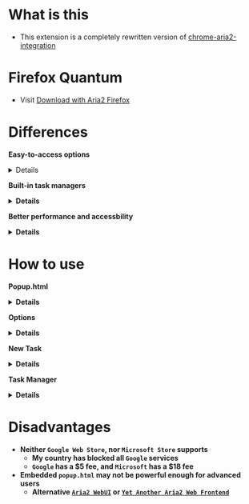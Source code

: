 # What is this

- This extension is a completely rewritten version of [chrome-aria2-integration](https://github.com/robbielj/chrome-aria2-integration)

# Firefox Quantum

- Visit [Download with Aria2 Firefox](https://github.com/jc3213/download_with_aria2-firefox)

# Differences

<b>Easy-to-access options</b>
<details>
  Don't open <b>Options<b> in new tab
  <br>Ability to check for <b>JSONRPC URI</b> and <b>Secret Token</b>
  <br>Ability to modify <b>User Agent</b> for downloads
  <br>Ability to set <b>all-proxy</b> option for downloads automatically
  <br>Capture filters now have better logic, and better performance
  <br>Priority of filters: <b>Ignored Domains</b> > <b>Monitored Domains</b> > <b>File Extensions</b> > <b>File Sizes</b>
</details>

<b>Built-in task managers</b>
<details>
  Show <b>Active</b>, <b>Waiting</b>, <b>Stopped</b> task counts
  <br>Ability to filter task queues based on their status
  <br>Show global <b>Download</b>, <b>Upload</b> speed
  <br>Better <b>progress bar</b>, click to pause or unpause the task
  <br><b>Options</b> button to open <b>Options</b> instantly
  <br>Show error message if an error happens while contacting with <b>Aria2 jsonrpc</b>
  <br>Click <b>❌</b> to stop current task or remove download result
  <br>Click <b>🔍</b> to to open <b>taskDetails</b> window for more detailed infomations
  <br>Click <b>🌌</b> to restart <b>removed</b> or <b>error<b> non-bittorrent downloads
</details>

<b>Better performance and accessbility</b>
<details>
    Full modularization
    <br>New icons
    <br>Native i18n supports
    <br>Removed unnecessary <b>libraries</b>, <b>chrome</b> api and <b>manifest</b> key usage
    <br>Better notifications
</details>

# How to use

<b>Popup.html</b>
<details>
    <b>Top Menu</b>
    <details>
        <b>Tabs with Status</b>
            <details>
            <b>Active</b> - Filter only active downloads on <b>Task Manager</b>
            <br><b>Waiting</b> - Filter downloads those are paused or still in queue
            <br><b>Stopped</b> - Filter downloads stopped or completed
            </details>
        <b>New</b> - Toggle the <b>New Task Window</b>
        <br><b>Purdge</b> - Purdge all downloads that are completed or stopped
    </details>
    <b>Task Manager</b>
    <details>
        <b>❌</b> - Stop downloading task or remove stopped task from <b>Task Manager</b>
        <br><b>🔍</b> - Click to show current <b>Task Details</b>
        <br><b>🌌️</b> - Restart <b>removed<b> or <b>error</b> non-bittorrent downloads
        <br><b>Progress Bar</b> - Click to pause or unpause targeted download
    </details>
    <b>Bottom Menu</b>
    <details>
        <b>Download Speed</b> - Global download speed
        <br><b>Upload Speed</b> - Global updload speed
        <br><b>Option</b> - Open <b>Options.html</b>
    </details>
</details>

<b>Options</b>
<details>
    <b>Basic</b>
    <details>
        <b>JSONRPC URI</b> - Url of your Aria2 jsonrpc
        <br><b>Secret Token</b> - Secret token of your Aria2 jsonrpc
    </details>
    <b>Advanced</b>
    <details>
        <b>User Agent</b> - You can modified user agent for every download
        <br><b>All Proxy</b> - Url of http or https protocol proxy services
        <br><b>Domains over Proxy</b> - Domains that needs a proxy service to download (auto-proxy profile)
    </details>
    <b>Download</b>
    <details>
        <b>Capture</b> - Ability to capture downloads from browser
        <details>
            <b>File Size</b> - Filter downloads based on file size
            <br><b>File Extensions</b> - Filter downloads based on file extensions
            <br><b>Monitored Domains</b> - Capture downloads from listed domains
            <br><b>Ignored Domains</b> - Ignore downloads from listed domains
        </details>
    </details>
</details>

<b>New Task</b>
<details>
    <b>New Task Window</b>
    <details>
        <b>Referer</b> - Change the referer of current download session
        <br><b>Download Url</b> - Input the urls of current download session
        <br><b>Use Proxy</b>
        <details>
            <b>checkbox</b> - Add <b>all-proxy</b> option to current download session (Only once)
            <br><b>textarea</b> - Change proxy service of current download session (Only once)
        </details>
    </details>
</details>

<b>Task Manager</b>
<details>
    <b>Task Name</b> - Click to close <b>Task Details</b> window
    <br><b>Max Download Speed</b> - Ability to limit the max download speed of current download
    <br><b>Max Upload Speed</b> - Ability to limit the max upload speed of current download
    <br><b>Proxy Server</b> - Ability to change proxy server of current download
    <br><b>TaskFiles></b> - Files of current download, click to copy uri for non-bittorrent download
</details>

# Disadvantages

- Neither `Google Web Store`, nor `Microsoft Store` supports
  - My country has blocked all `Google` services
  - `Google` has a $5 fee, and `Microsoft` has a $18 fee
- Embedded `popup.html` may not be powerful enough for advanced users
  - Alternative [`Aria2 WebUI`](https://ziahamza.github.io/webui-aria2/) or [`Yet Another Aria2 Web Frontend`](http://binux.github.io/yaaw/demo/)
